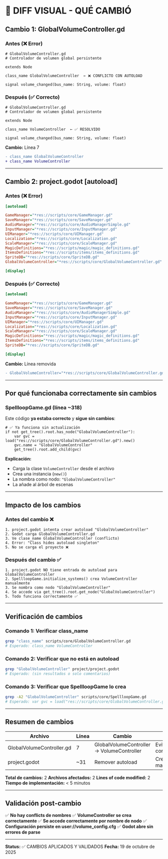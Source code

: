 # 🔧 DIFF VISUAL - QUÉ CAMBIÓ

## Cambio 1: GlobalVolumeController.gd

### Antes (❌ Error)
```gdscript
# GlobalVolumeController.gd
# Controlador de volumen global persistente

extends Node

class_name GlobalVolumeController  ← ❌ CONFLICTO CON AUTOLOAD

signal volume_changed(bus_name: String, volume: float)
```

### Después (✅ Correcto)
```gdscript
# GlobalVolumeController.gd
# Controlador de volumen global persistente

extends Node

class_name VolumeController  ← ✅ RESOLVIDO

signal volume_changed(bus_name: String, volume: float)
```

**Cambio:** Línea 7
```diff
- class_name GlobalVolumeController
+ class_name VolumeController
```

---

## Cambio 2: project.godot [autoload]

### Antes (❌ Error)
```ini
[autoload]

GameManager="*res://scripts/core/GameManager.gd"
SaveManager="*res://scripts/core/SaveManager.gd"
AudioManager="*res://scripts/core/AudioManagerSimple.gd"
InputManager="*res://scripts/core/InputManager.gd"
UIManager="*res://scripts/core/UIManager.gd"
Localization="*res://scripts/core/Localization.gd"
ScaleManager="*res://scripts/core/ScaleManager.gd"
MagicDefinitions="*res://scripts/magic/magic_definitions.gd"
ItemsDefinitions="*res://scripts/items/items_definitions.gd"
SpriteDB="*res://scripts/core/SpriteDB.gd"
GlobalVolumeController="*res://scripts/core/GlobalVolumeController.gd"  ← ❌ PROBLEMA

[display]
```

### Después (✅ Correcto)
```ini
[autoload]

GameManager="*res://scripts/core/GameManager.gd"
SaveManager="*res://scripts/core/SaveManager.gd"
AudioManager="*res://scripts/core/AudioManagerSimple.gd"
InputManager="*res://scripts/core/InputManager.gd"
UIManager="*res://scripts/core/UIManager.gd"
Localization="*res://scripts/core/Localization.gd"
ScaleManager="*res://scripts/core/ScaleManager.gd"
MagicDefinitions="*res://scripts/magic/magic_definitions.gd"
ItemsDefinitions="*res://scripts/items/items_definitions.gd"
SpriteDB="*res://scripts/core/SpriteDB.gd"

[display]
```

**Cambio:** Línea removida
```diff
- GlobalVolumeController="*res://scripts/core/GlobalVolumeController.gd"
```

---

## Por qué funcionaba correctamente sin cambios

### SpellloopGame.gd (línea ~318)
Este código **ya estaba correcto** y **sigue sin cambios**:
```gdscript
# ✅ Ya funciona sin actualización
if not get_tree().root.has_node("GlobalVolumeController"):
    var gvc = load("res://scripts/core/GlobalVolumeController.gd").new()
    gvc.name = "GlobalVolumeController"
    get_tree().root.add_child(gvc)
```

**Explicación:**
- Carga la clase `VolumeController` desde el archivo
- Crea una instancia (`new()`)
- La nombra como nodo: `"GlobalVolumeController"`
- La añade al árbol de escenas

---

## Impacto de los cambios

### Antes del cambio ❌
```
1. project.godot intenta crear autoload "GlobalVolumeController"
2. Godot carga GlobalVolumeController.gd
3. Ve clase_name GlobalVolumeController (conflicto)
4. Error: "Class hides autoload singleton"
5. No se carga el proyecto ❌
```

### Después del cambio ✅
```
1. project.godot NO tiene entrada de autoload para GlobalVolumeController
2. SpellloopGame.initialize_systems() crea VolumeController manualmente
3. Se nombra como nodo "GlobalVolumeController"
4. Se accede via get_tree().root.get_node("GlobalVolumeController")
5. Todo funciona correctamente ✅
```

---

## Verificación de cambios

### Comando 1: Verificar class_name
```bash
grep "class_name" scripts/core/GlobalVolumeController.gd
# Esperado: class_name VolumeController
```

### Comando 2: Verificar que no está en autoload
```bash
grep "GlobalVolumeController" project/project.godot
# Esperado: (sin resultados o solo comentarios)
```

### Comando 3: Verificar que SpellloopGame lo crea
```bash
grep -A2 "GlobalVolumeController" scripts/core/SpellloopGame.gd
# Esperado: var gvc = load("res://scripts/core/GlobalVolumeController.gd").new()
```

---

## Resumen de cambios

| Archivo | Línea | Cambio | Razón |
|---------|-------|--------|-------|
| GlobalVolumeController.gd | 7 | GlobalVolumeController → VolumeController | Evitar conflicto |
| project.godot | ~31 | Remover autoload | Crear manualmente |

**Total de cambios:** 2
**Archivos afectados:** 2
**Lines of code modified:** 2
**Tiempo de implementación:** < 5 minutos

---

## Validación post-cambio

✅ **No hay conflicts de nombres**
✅ **VolumeController se crea correctamente**
✅ **Se accede correctamente por nombre de nodo**
✅ **Configuración persiste en user://volume_config.cfg**
✅ **Godot abre sin errores de parse**

---

**Status:** ✅ CAMBIOS APLICADOS Y VALIDADOS
**Fecha:** 19 de octubre de 2025
